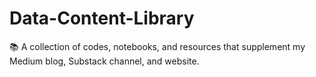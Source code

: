 # Data-Content-Library
📚 A collection of codes, notebooks, and resources that supplement my Medium blog, Substack channel, and website.
